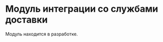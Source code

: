 Модуль интеграции со службами доставки
======================================

Модуль находится в разработке.